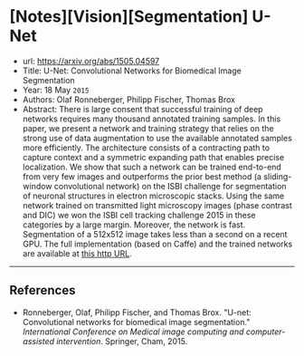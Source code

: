 # [Notes][Vision][Segmentation] U-Net

* url: https://arxiv.org/abs/1505.04597
* Title: U-Net: Convolutional Networks for Biomedical Image Segmentation
* Year: 18 May `2015`
* Authors: Olaf Ronneberger, Philipp Fischer, Thomas Brox
* Abstract: There is large consent that successful training of deep networks requires many thousand annotated training samples. In this paper, we present a network and training strategy that relies on the strong use of data augmentation to use the available annotated samples more efficiently. The architecture consists of a contracting path to capture context and a symmetric expanding path that enables precise localization. We show that such a network can be trained end-to-end from very few images and outperforms the prior best method (a sliding-window convolutional network) on the ISBI challenge for segmentation of neuronal structures in electron microscopic stacks. Using the same network trained on transmitted light microscopy images (phase contrast and DIC) we won the ISBI cell tracking challenge 2015 in these categories by a large margin. Moreover, the network is fast. Segmentation of a 512x512 image takes less than a second on a recent GPU. The full implementation (based on Caffe) and the trained networks are available at [this http URL](http://lmb.informatik.uni-freiburg.de/people/ronneber/u-net).

----------------------------------------------------------------------------------------------------

## References

* Ronneberger, Olaf, Philipp Fischer, and Thomas Brox. "U-net: Convolutional networks for biomedical image segmentation." *International Conference on Medical image computing and computer-assisted intervention*. Springer, Cham, 2015.
